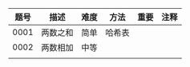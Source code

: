 | 题号 | 描述     | 难度 | 方法   | 重要 | 注释 |
| ---- | -------- | ---- | ------ | ---- | ---- |
| 0001 | 两数之和 | 简单 | 哈希表 |      |      |
| 0002 | 两数相加 | 中等 |        |      |      |
|      |          |      |        |      |      |

